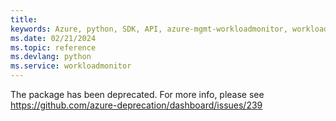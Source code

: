 ```yaml
---
title: 
keywords: Azure, python, SDK, API, azure-mgmt-workloadmonitor, workloadmonitor
ms.date: 02/21/2024
ms.topic: reference
ms.devlang: python
ms.service: workloadmonitor
---
```

The package has been deprecated. For more info, please see https://github.com/azure-deprecation/dashboard/issues/239

